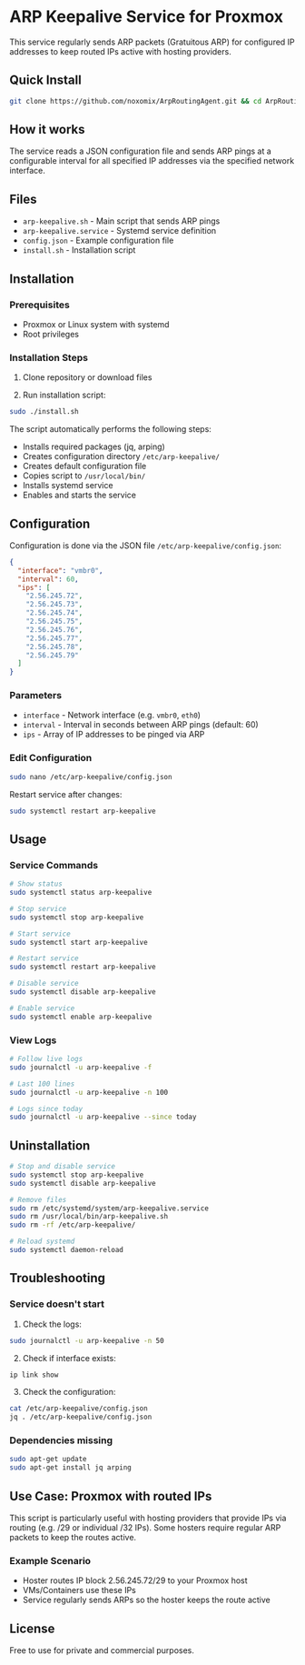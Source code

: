 # ARP Keepalive Service for Proxmox

This service regularly sends ARP packets (Gratuitous ARP) for configured IP addresses to keep routed IPs active with hosting providers.

## Quick Install

```bash
git clone https://github.com/noxomix/ArpRoutingAgent.git && cd ArpRoutingAgent && sudo ./install.sh
```

## How it works

The service reads a JSON configuration file and sends ARP pings at a configurable interval for all specified IP addresses via the specified network interface.

## Files

- `arp-keepalive.sh` - Main script that sends ARP pings
- `arp-keepalive.service` - Systemd service definition
- `config.json` - Example configuration file
- `install.sh` - Installation script

## Installation

### Prerequisites

- Proxmox or Linux system with systemd
- Root privileges

### Installation Steps

1. Clone repository or download files

2. Run installation script:
```bash
sudo ./install.sh
```

The script automatically performs the following steps:
- Installs required packages (jq, arping)
- Creates configuration directory `/etc/arp-keepalive/`
- Creates default configuration file
- Copies script to `/usr/local/bin/`
- Installs systemd service
- Enables and starts the service

## Configuration

Configuration is done via the JSON file `/etc/arp-keepalive/config.json`:

```json
{
  "interface": "vmbr0",
  "interval": 60,
  "ips": [
    "2.56.245.72",
    "2.56.245.73",
    "2.56.245.74",
    "2.56.245.75",
    "2.56.245.76",
    "2.56.245.77",
    "2.56.245.78",
    "2.56.245.79"
  ]
}
```

### Parameters

- `interface` - Network interface (e.g. `vmbr0`, `eth0`)
- `interval` - Interval in seconds between ARP pings (default: 60)
- `ips` - Array of IP addresses to be pinged via ARP

### Edit Configuration

```bash
sudo nano /etc/arp-keepalive/config.json
```

Restart service after changes:
```bash
sudo systemctl restart arp-keepalive
```

## Usage

### Service Commands

```bash
# Show status
sudo systemctl status arp-keepalive

# Stop service
sudo systemctl stop arp-keepalive

# Start service
sudo systemctl start arp-keepalive

# Restart service
sudo systemctl restart arp-keepalive

# Disable service
sudo systemctl disable arp-keepalive

# Enable service
sudo systemctl enable arp-keepalive
```

### View Logs

```bash
# Follow live logs
sudo journalctl -u arp-keepalive -f

# Last 100 lines
sudo journalctl -u arp-keepalive -n 100

# Logs since today
sudo journalctl -u arp-keepalive --since today
```

## Uninstallation

```bash
# Stop and disable service
sudo systemctl stop arp-keepalive
sudo systemctl disable arp-keepalive

# Remove files
sudo rm /etc/systemd/system/arp-keepalive.service
sudo rm /usr/local/bin/arp-keepalive.sh
sudo rm -rf /etc/arp-keepalive/

# Reload systemd
sudo systemctl daemon-reload
```

## Troubleshooting

### Service doesn't start

1. Check the logs:
```bash
sudo journalctl -u arp-keepalive -n 50
```

2. Check if interface exists:
```bash
ip link show
```

3. Check the configuration:
```bash
cat /etc/arp-keepalive/config.json
jq . /etc/arp-keepalive/config.json
```

### Dependencies missing

```bash
sudo apt-get update
sudo apt-get install jq arping
```

## Use Case: Proxmox with routed IPs

This script is particularly useful with hosting providers that provide IPs via routing (e.g. /29 or individual /32 IPs). Some hosters require regular ARP packets to keep the routes active.

### Example Scenario

- Hoster routes IP block 2.56.245.72/29 to your Proxmox host
- VMs/Containers use these IPs
- Service regularly sends ARPs so the hoster keeps the route active

## License

Free to use for private and commercial purposes.

